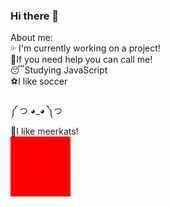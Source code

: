### Hi there 👋

<!--
**VitorNasBr/VitorNasBr** is a ✨ _special_ ✨ repository because its `README.md` (this file) appears on your GitHub profile.--!>


About me:
<br>
💦 I'm currently working on a project!
<br>
👊If you need help you can call me!
<br>
😴Studying JavaScript
<br>
⚽I like soccer
<br>
<br>
༼ つ ◕_◕ ༽つ
<br>
🦝I like meerkats!

<div class="fundo" style="width: 10vw; height: 10vw; background-color: red;"></div>
